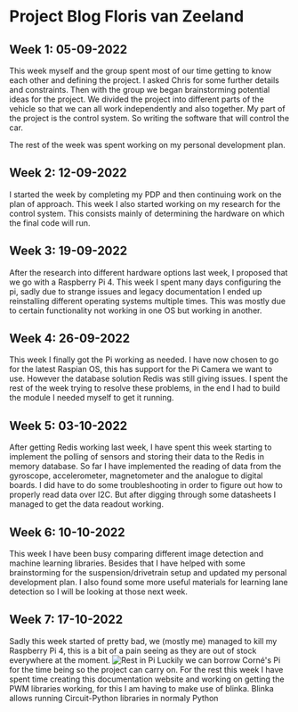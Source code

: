 # Project Blog Floris van Zeeland
## Week 1: 05-09-2022
This week myself and the group spent most of our time getting to know each other and defining the project. I asked Chris for some further details and constraints. Then with the group we began brainstorming potential ideas for the project. We divided the project into different parts of the vehicle so that we can all work independently and also together. My part of the project is the control system. So writing the software that will control the car.

The rest of the week was spent working on my personal development plan.
## Week 2: 12-09-2022
I started the week by completing my PDP and then continuing work on the plan of approach. This week I also started working on my research for the control system. This consists mainly of determining the hardware on which the final code will run.
## Week 3: 19-09-2022
After the research into different hardware options last week, I proposed that we go with a Raspberry Pi 4. This week I spent many days configuring the pi, sadly due to strange issues and legacy documentation I ended up reinstalling different operating systems multiple times. This was mostly due to certain functionality not working in one OS but working in another.
## Week 4: 26-09-2022
This week I finally got the Pi working as needed. I have now chosen to go for the latest Raspian OS, this has support for the Pi Camera we want to use. However the database solution Redis was still giving issues. I spent the rest of the week trying to resolve these problems, in the end I had to build the module I needed myself to get it running.
## Week 5: 03-10-2022
After getting Redis working last week, I have spent this week starting to implement the polling of sensors and storing their data to the Redis in memory database. So far I have implemented the reading of data from the gyroscope, accelerometer, magnetometer and the analogue to digital boards. I did have to do some troubleshooting in order to figure out how to properly read data over I2C. But after digging through some datasheets I managed to get the data readout working.
## Week 6: 10-10-2022
This week I have been busy comparing different image detection and machine learning libraries. Besides that I have helped with some brainstorming for the suspension/drivetrain setup and updated my personal development plan. I also found some more useful materials for learning lane detection so I will be looking at those next week.
## Week 7: 17-10-2022
Sadly this week started of pretty bad, we (mostly me) managed to kill my Raspberry Pi 4, this is a bit of a pain seeing as they are out of stock everywhere at the moment.
![Rest in Pi](./images/deadPi.png)
Luckily we can borrow Corné's Pi for the time being so the project can carry on. For the rest this week I have spent time creating this documentation website and working on getting the PWM libraries working, for this I am having to make use of blinka. Blinka allows running Circuit-Python libraries in normaly Python
